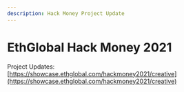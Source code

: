 ```yaml
---
description: Hack Money Project Update
---
```


# EthGlobal Hack Money 2021

Project Updates: [https://showcase.ethglobal.com/hackmoney2021/creative](https://showcase.ethglobal.com/hackmoney2021/creative)

